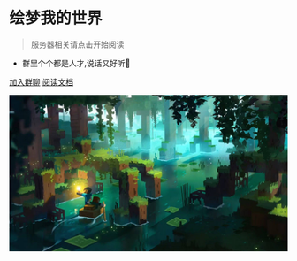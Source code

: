 # 绘梦我的世界

> 服务器相关请点击开始阅读

- 群里个个都是人才,说话又好听🌹

[加入群聊](https://jq.qq.com/?_wv=1027&k=WwignUAQ)
[阅读文档](README.md)

![](./imgs/background.jpg)